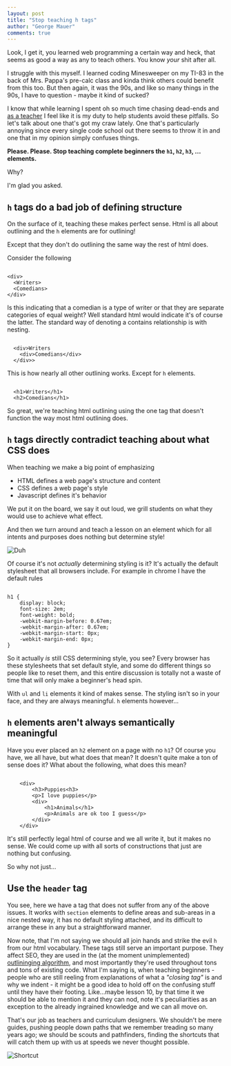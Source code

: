 ```yaml
---
layout: post 
title: "Stop teaching h tags" 
author: "George Mauer"
comments: true
---
```


Look, I get it, you learned web programming a certain way and heck, that seems as good a way as any to teach others. You know *your* shit after all. 

I struggle with this myself. I learned coding Minesweeper on my TI-83 in the back of Mrs. Pappa's pre-calc class and kinda think others could benefit from this too. But then again, it was the 90s, and like so many things in the 90s, I have to question - maybe it kind of sucked?

 I know that while learning I spent oh so much time chasing dead-ends and [as a teacher](https://operationspark.org/) I feel like it is my duty to help students avoid these pitfalls. So let's talk about one that's got my craw lately. One that's particularly annoying since every single code school out there seems to throw it in and one that in my opinion simply confuses things.

**Please. Please. Stop teaching complete beginners the `h1`, `h2`, `h3`, ... elements.**

Why?

I'm glad you asked.

## `h` tags do a bad job of defining structure

On the surface of it, teaching these makes perfect sense. Html is all about outlining and the `h` elements are for outlining!

Except that they don't do outlining the same way the rest of html does.

Consider the following

<pre><code class="html">
&lt;div&gt;
  &lt;Writers&gt;
  &lt;Comedians&gt;
&lt;/div&gt;
</code></pre>

Is this indicating that a comedian is a type of writer or that they are separate categories of equal weight? Well standard html would indicate it's of course the latter. The standard way of denoting a contains relationship is with nesting.

<pre><code class="html">
  &lt;div&gt;Writers
    &lt;div&gt;Comedians&lt;/div&gt
  &lt;/div&gt>
</code></pre>

This is how nearly all other outlining works. Except for `h` elements.

<pre><code class="html">
  &lt;h1&gt;Writers&lt;/h1&gt;
  &lt;h2&gt;Comedians&lt;/h1&gt;
</code></pre>

So great, we're teaching html outlining using the one tag that doesn't function the way most html outlining does.

## `h` tags directly contradict teaching about what CSS does

When teaching we make a big point of emphasizing

* HTML defines a web page's structure and content
* CSS defines a web page's style
* Javascript defines it's behavior

We put it on the board, we say it out loud, we grill students on what they would use to achieve what effect.

And then we turn around and teach a lesson on an element which for all intents and purposes does nothing but determine style! 

![Duh](http://media.giphy.com/media/y4E6VumnBbIfm/giphy.gif)

Of course it's not *actually* determining styling is it? It's actually the default stylesheet that all browsers include. For example in chrome I have the default rules

<pre><code class="css">
h1 {
	display: block;
	font-size: 2em;
	font-weight: bold;
	-webkit-margin-before: 0.67em;
	-webkit-margin-after: 0.67em;
	-webkit-margin-start: 0px;
	-webkit-margin-end: 0px;
}
</code></pre>

So it actually *is* still CSS determining style, you see? Every browser has these stylesheets that set default style, and some do different things so people like to reset them, and this entire discussion is totally not a waste of time that will only make a beginner's head spin.

With `ul` and `li` elements it kind of makes sense. The styling isn't so in your face, and they are always meaningful. `h` elements however...

## `h` elements aren't always semantically meaningful

Have you ever placed an `h2` element on a page with no `h1`? Of course you have, we all have, but what does that mean? It doesn't quite make a ton of sense does it? What about the following, what does this mean?

<pre><code class="html">
	&lt;div&gt;
		&lt;h3&gt;Puppies&lt;h3&gt;
		&lt;p&gt;I love puppies&lt;/p&gt;
		&lt;div&gt;
			&lt;h1&gt;Animals&lt;/h1&gt;
			&lt;p&gt;Animals are ok too I guess&lt;/p&gt;
		&lt;/div&gt;
	&lt;/div&gt;
</code></pre>

It's still perfectly legal html of course and we all write it, but it makes no sense. We could come up with all sorts of constructions that just are nothing but confusing.

So why not just...

## Use the `header` tag

You see, here we have a tag that does not suffer from any of the above issues. It works with `section` elements to define areas and sub-areas in a nice nested way, it has no default styling attached, and its difficult to arrange these in any but a straightforward manner.

Now note, that I'm not saying we should all join hands and strike the evil `h` from our html vocabulary. These tags still serve an important purpose. They affect SEO, they are used in the (at the moment unimplemented) [outlininging algorithm](https://developer.mozilla.org/en-US/docs/Web/Guide/HTML/Sections_and_Outlines_of_an_HTML5_document), and most importantly they're used throughout tons and tons of existing code. What I'm saying is, when teaching beginners - people who are still reeling from explanations of what a *"closing tag"* is and why we indent - it might be a good idea to hold off on the confusing stuff until they have their footing. Like...maybe lesson 10, by that time it we should be able to mention it and they can nod, note it's peculiarities as an exception to the already ingrained knowledge and we can all move on.

That's our job as teachers and curriculum designers. We shouldn't be mere guides, pushing people down paths that we remember treading so many years ago; we should be scouts and pathfinders, finding the shortcuts that will catch them up with us at speeds we never thought possible.

![Shortcut](http://cl.jroo.me/z3/p/w/E/e/a.baa-shortcut-through-the-maze.jpg)

